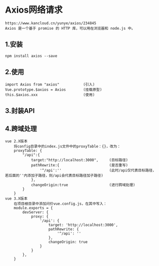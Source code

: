 # Axios网络请求
    https://www.kancloud.cn/yunye/axios/234845
    Axios 是一个基于 promise 的 HTTP 库，可以用在浏览器和 node.js 中。
## 1.安装
    npm install axios --save 
## 2.使用
    import Axios from "axios"           (引入)
    Vue.prototype.$axios = Axios        (挂载原型)
    this.$axios.xxx                     (使用)
## 3.封装API
## 4.跨域处理
    vue 2.X版本
        将config目录中的index.js文件中的proxyTable：{}，改为：
        proxyTable: {
            "/api":{
                target:"http://localhost:3000",     (目标路径)
                pathRewrite:{                       (是否重写)
                    '^/api':''                      (此时/api仅代表目标路径，若后面的''内添加子路径，则/api会代表目标路径加子路径)
                },
                changeOrigin:true                   (进行跨域处理)
            }
        }
    vue 3.X版本
        在项目根目录中添加问价vue.config.js，在其中写入：
        module.exports = {
            devServer: {
                proxy: {
                    '/api': {
                        target: 'http://localhost:3000',
                        pathRewrite: {
                            '^/api': ''
                        },
                        changeOrigin: true
                    }
                }
            },
        }
    

